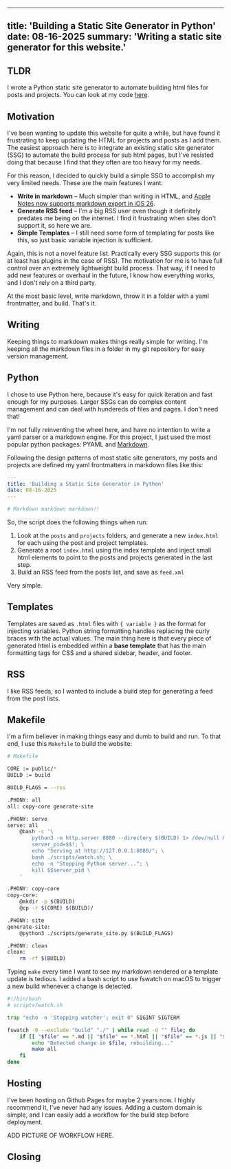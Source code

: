 
---
title: 'Building a Static Site Generator in Python'
date: 08-16-2025
summary: 'Writing a static site generator for this website.'
---

## TLDR

I wrote a Python static site generator to automate building html files for posts and projects. You can look at my code [here](https://github.com/srburk/samburkhard.com).

## Motivation

I've been wanting to update this website for quite a while, but have found it frustrating to keep updating the HTML for projects and posts as I add them. The easiest approach here is to integrate an existing static site generator (SSG) to automate the build process for sub html pages, but I've resisted doing that because I find that they often are too heavy for my needs.

For this reason, I decided to quickly build a simple SSG to accomplish my very limited needs. These are the main features I want:

* **Write in markdown** – Much simpler than writing in HTML, and [Apple Notes now supports markdown export in iOS 26](https://daringfireball.net/linked/2025/06/04/apple-notes-markdown). 
* **Generate RSS feed** – I'm a big RSS user even though it definitely predates me being on the internet. I find it frustrating when sites don't support it, so here we are.
* **Simple Templates** – I still need some form of templating for posts like this, so just basic variable injection is sufficient.

Again, this is not a novel feature list. Practically every SSG supports this (or at least has plugins in the case of RSS). The motivation for me is to have full control over an extremely lightweight build process. That way, if I need to add new features or overhaul in the future, I know how everything works, and I don't rely on a third party.

At the most basic level, write markdown, throw it in a folder with a yaml frontmatter, and build. That's it.

## Writing

Keeping things to markdown makes things really simple for writing. I'm keeping all the markdown files in a folder in my git repository for easy version management.

## Python

I chose to use Python here, because it's easy for quick iteration and fast enough for my purposes. Larger SSGs can do complex content management and can deal with hundereds of files and pages. I don't need that!

I'm not fully reinventing the wheel here, and have no intention to write a yaml parser or a markdown engine. For this project, I just used the most popular python packages: PYAML and [Markdown](https://pypi.org/project/Markdown/).

Following the design patterns of most static site generators, my posts and projects are defined my yaml frontmatters in markdown files like this:

```yaml
---
title: 'Building a Static Site Generator in Python'
date: 08-16-2025
---

# Markdown markdown markdown!!
```

So, the script does the following things when run:

1. Look at the `posts` and `projects` folders, and generate a new `index.html` for each using the post and project templates.
2. Generate a root `index.html` using the index template and inject small html elements to point to the posts and projects generated in the last step.
3. Build an RSS feed from the posts list, and save as `feed.xml`

Very simple.

## Templates

Templates are saved as `.html` files with `{ variable }` as the format for injecting variables. Python string formatting handles replacing the curly braces with the actual values. The main thing here is that every piece of generated html is embedded within a **base template** that has the main formatting tags for CSS and a shared sidebar, header, and footer.

## RSS

I like RSS feeds, so I wanted to include a build step for generating a feed from the post lists.

## Makefile

I'm a firm believer in making things easy and dumb to build and run. To that end, I use this `Makefile` to build the website:

```bash
# Makefile

CORE := public/*
BUILD := build

BUILD_FLAGS = --rss

.PHONY: all
all: copy-core generate-site

.PHONY: serve
serve: all
	@bash -c '\
		python3 -m http.server 8080 --directory $(BUILD) 1> /dev/null & \
		server_pid=$$!; \
		echo "Serving at http://127.0.0.1:8080/"; \
		bash ./scripts/watch.sh; \
		echo -n "Stopping Python server..."; \
		kill $$server_pid \
	'

.PHONY: copy-core
copy-core:
	@mkdir -p $(BUILD)
	@cp -r $(CORE) $(BUILD)/

.PHONY: site
generate-site:
	@python3 ./scripts/generate_site.py $(BUILD_FLAGS)

.PHONY: clean
clean:
	rm -rf $(BUILD)
```

Typing `make` every time I want to see my markdown rendered or a template update is tedious. I added a bash script to use fswatch on macOS to trigger a new build whenever a change is detected. 

```bash
#!/bin/bash
# scripts/watch.sh

trap "echo -n 'Stopping watcher'; exit 0" SIGINT SIGTERM

fswatch -0 --exclude "build" "./" | while read -d "" file; do
    if [[ "$file" == *.md || "$file" == *.html || "$file" == *.js || "$file" == *.css ]]; then
        echo "Detected change in $file, rebuilding..."
        make all
    fi
done
```

## Hosting

I've been hosting on Github Pages for maybe 2 years now. I highly recommend it, I've never had any issues. Adding a custom domain is simple, and I can easily add a workflow for the build step before deployment.

ADD PICTURE OF WORKFLOW HERE.

## Closing


